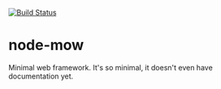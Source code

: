 [![Build Status](https://travis-ci.org/monken/node-mow.svg?branch=master)](https://travis-ci.org/monken/node-mow)

# node-mow
Minimal web framework. It's so minimal, it doesn't even have documentation yet.
